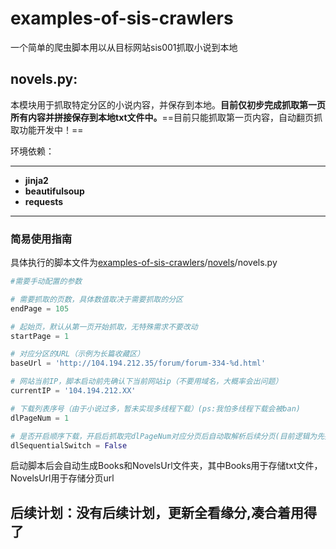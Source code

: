 # examples-of-sis-crawlers

一个简单的爬虫脚本用以从目标网站sis001抓取小说到本地

## novels.py:

&#x9;	本模块用于抓取特定分区的小说内容，并保存到本地。**目前仅初步完成抓取第一页所有内容并拼接保存到本地txt文件中。**==目前只能抓取第一页内容，自动翻页抓取功能开发中！==

环境依赖：

***

*   **jinja2**
*   **beautifulsoup**
*   **requests**

***

### **简易使用指南**

具体执行的脚本文件为[examples-of-sis-crawlers](https://github.com/FeiXue-c/examples-of-sis-crawlers/tree/main)/[novels](https://github.com/FeiXue-c/examples-of-sis-crawlers/tree/main/novels)/novels.py

```python
#需要手动配置的参数

# 需要抓取的页数，具体数值取决于需要抓取的分区
endPage = 105

# 起始页，默认从第一页开始抓取，无特殊需求不要改动
startPage = 1

# 对应分区的URL（示例为长篇收藏区）
baseUrl = 'http://104.194.212.35/forum/forum-334-%d.html'

# 网站当前IP，脚本启动前先确认下当前网站ip（不要用域名，大概率会出问题）
currentIP = '104.194.212.XX'

# 下载列表序号（由于小说过多，暂未实现多线程下载）(ps:我怕多线程下载会被ban)
dlPageNum = 1

# 是否开启顺序下载，开启后抓取完dlPageNum对应分页后自动取解析后续分页(目前逻辑为先按页抓取URL并存储到分页文件，再通过解析对应分页文件批量抓取小说内容)
dlSequentialSwitch = False
```

启动脚本后会自动生成Books和NovelsUrl文件夹，其中Books用于存储txt文件，NovelsUrl用于存储分页url

## 后续计划：没有后续计划，更新全看缘分,凑合着用得了